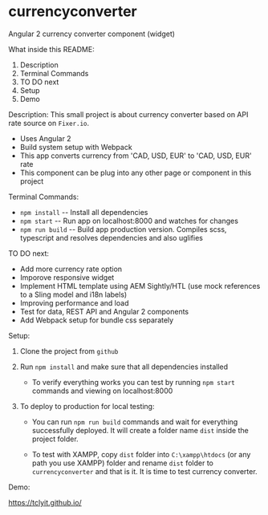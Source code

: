 # currencyconverter
Angular 2 currency converter component (widget)

What inside this README:

1. Description
2. Terminal Commands
3. TO DO next 
4. Setup
5. Demo

Description:
This small project is about currency converter based on API rate source on `Fixer.io`.
- Uses Angular 2
- Build system setup with Webpack
- This app converts currency from 'CAD, USD, EUR' to 'CAD, USD, EUR' rate
- This component can be plug into any other page or component in this project

Terminal Commands:
- `npm install` -- Install all dependencies
- `npm start` -- Run app on localhost:8000 and watches for changes
- `npm run build` -- Build app production version. Compiles scss, typescript and resolves dependencies and also uglifies

TO DO next:
- Add more currency rate option
- Imporove responsive widget
- Implement HTML template using AEM Sightly/HTL (use mock references to a Sling model and i18n labels)
- Improving performance and load
- Test for data, REST API and Angular 2 components
- Add Webpack setup for bundle css separately

Setup:

1. Clone the project from `github`

2. Run `npm install` and make sure that all dependencies installed
   - To verify everything works you can test by running `npm start` commands and viewing on localhost:8000

3. To deploy to production for local testing:
   - You can run `npm run build` commands and wait for everything successfully deployed. It will create a folder name `dist` inside the project folder.
   
   - To test with XAMPP, copy `dist` folder into `C:\xampp\htdocs` (or any path you use XAMPP) folder and rename `dist` folder to `currencyconverter` and that is it. It is time to test currency converter.
   
 Demo:
 
 https://tclyit.github.io/
